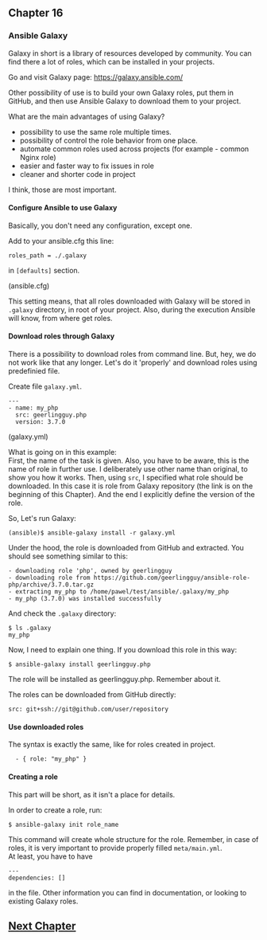 ## Chapter 16
### Ansible Galaxy

Galaxy in short is a library of resources developed by community. You can find
there a lot of roles, which can be installed in your projects.

Go and visit Galaxy page: https://galaxy.ansible.com/

Other possibility of use is to build your own Galaxy roles, put them in
GitHub, and then use Ansible Galaxy to download them to your project.

What are the main advantages of using Galaxy?

* possibility to use the same role multiple times.
* possibility of control the role behavior from one place.
* automate common roles used across projects (for example - common Nginx role)
* easier and faster way to fix issues in role
* cleaner and shorter code in project

I think, those are most important.

#### Configure Ansible to use Galaxy

Basically, you don't need any configuration, except one.

Add to your ansible.cfg this line:

```
roles_path = ./.galaxy
```

in `[defaults]` section.

(ansible.cfg)

This setting means, that all roles downloaded with Galaxy will be stored in
`.galaxy` directory, in root of your project. Also, during the execution
Ansible will know, from where get roles.

#### Download roles through Galaxy

There is a possibility to download roles from command line. But, hey, we do
not work like that any longer. Let's do it 'properly' and download roles
using predefinied file.

Create file `galaxy.yml`.

```
---
- name: my_php
  src: geerlingguy.php
  version: 3.7.0
```

(galaxy.yml)

What is going on in this example:  
First, the name of the task is given. Also, you have to be aware, this is the
name of role in further use. I deliberately use other name than original, to
show you how it works. Then, using `src`, I specified what role should be
downloaded. In this case it is role from Galaxy repository (the  link is on the
beginning of this Chapter). And the end I explicitly define the version of the
role.

So, Let's run Galaxy:

```
(ansible)$ ansible-galaxy install -r galaxy.yml
```

Under the hood, the role is downloaded from GitHub and extracted. You should
see something similar to this:

```
- downloading role 'php', owned by geerlingguy
- downloading role from https://github.com/geerlingguy/ansible-role-php/archive/3.7.0.tar.gz
- extracting my_php to /home/pawel/test/ansible/.galaxy/my_php
- my_php (3.7.0) was installed successfully
```

And check the `.galaxy` directory:

```
$ ls .galaxy
my_php
```

Now, I need to explain one thing. If you download this role in this way:

```
$ ansible-galaxy install geerlingguy.php
```

The role will be installed as geerlingguy.php. Remember about it.

The roles can be downloaded from GitHub directly:

```
src: git+ssh://git@github.com/user/repository
```

#### Use downloaded roles

The syntax is exactly the same, like for roles created in project.

```
  - { role: "my_php" }
```


#### Creating a role

This part will be short, as it isn't a place for details.

In order to create a role, run:

```
$ ansible-galaxy init role_name
```

This command will create whole structure for the role. Remember, in case of
roles, it is very important to provide properly filled `meta/main.yml`.  
At least, you have to have

```
---
dependencies: []
```

in the file. Other information you can find in documentation, or looking to
existing Galaxy roles.

## [Next Chapter](../Chapter-17/README.md)

